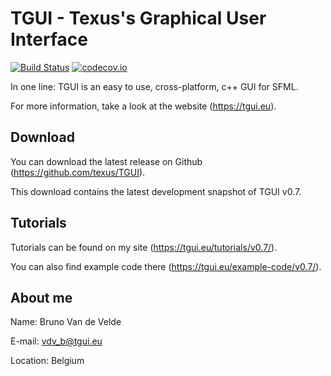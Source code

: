 TGUI - Texus's Graphical User Interface
=======================================

[![Build Status](https://travis-ci.org/texus/TGUI.svg?branch=0.7-WIP-beta-rewrite)](https://travis-ci.org/texus/TGUI)
[![codecov.io](https://codecov.io/github/texus/TGUI/coverage.svg?branch=0.7-WIP-beta-rewrite)](https://codecov.io/github/texus/TGUI?branch=0.7-WIP-beta-rewrite)

In one line: TGUI is an easy to use, cross-platform, c++ GUI for SFML.

For more information, take a look at the website (https://tgui.eu).



Download
--------

You can download the latest release on Github (https://github.com/texus/TGUI).

This download contains the latest development snapshot of TGUI v0.7.



Tutorials
---------

Tutorials can be found on my site (https://tgui.eu/tutorials/v0.7/).

You can also find example code there (https://tgui.eu/example-code/v0.7/).



About me
--------

Name:     Bruno Van de Velde

E-mail:   vdv_b@tgui.eu

Location: Belgium

